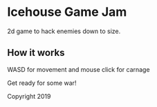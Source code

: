 # Icehouse Game Jam
2d game to hack enemies down to size. 

## How it works
WASD for movement and mouse click for carnage

Get ready for some war!

Copyright 2019